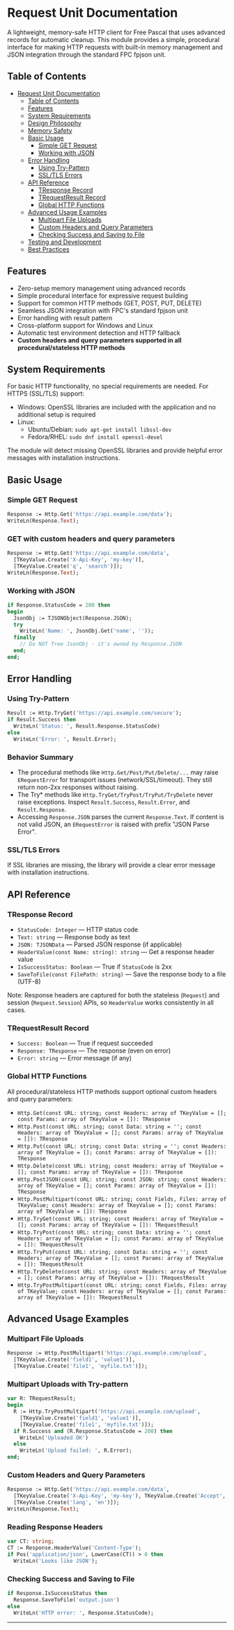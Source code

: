 # Request Unit Documentation

A lightweight, memory-safe HTTP client for Free Pascal that uses advanced records for automatic cleanup. This module provides a simple, procedural interface for making HTTP requests with built-in memory management and JSON integration through the standard FPC fpjson unit.

## Table of Contents

- [Request Unit Documentation](#request-unit-documentation)
  - [Table of Contents](#table-of-contents)
  - [Features](#features)
  - [System Requirements](#system-requirements)
  - [Design Philosophy](#design-philosophy)
  - [Memory Safety](#memory-safety)
  - [Basic Usage](#basic-usage)
    - [Simple GET Request](#simple-get-request)
    - [Working with JSON](#working-with-json)
  - [Error Handling](#error-handling)
    - [Using Try-Pattern](#using-try-pattern)
    - [SSL/TLS Errors](#ssltls-errors)
  - [API Reference](#api-reference)
    - [TResponse Record](#tresponse-record)
    - [TRequestResult Record](#trequestresult-record)
    - [Global HTTP Functions](#global-http-functions)
  - [Advanced Usage Examples](#advanced-usage-examples)
    - [Multipart File Uploads](#multipart-file-uploads)
    - [Custom Headers and Query Parameters](#custom-headers-and-query-parameters)
    - [Checking Success and Saving to File](#checking-success-and-saving-to-file)
  - [Testing and Development](#testing-and-development)
  - [Best Practices](#best-practices)

## Features

- Zero-setup memory management using advanced records
- Simple procedural interface for expressive request building
- Support for common HTTP methods (GET, POST, PUT, DELETE)
- Seamless JSON integration with FPC's standard fpjson unit
- Error handling with result pattern
- Cross-platform support for Windows and Linux
- Automatic test environment detection and HTTP fallback
- **Custom headers and query parameters supported in all procedural/stateless HTTP methods**

## System Requirements

For basic HTTP functionality, no special requirements are needed. For HTTPS (SSL/TLS) support:

- Windows: OpenSSL libraries are included with the application and no additional setup is required
- Linux:
  - Ubuntu/Debian: `sudo apt-get install libssl-dev`
  - Fedora/RHEL: `sudo dnf install openssl-devel`

The module will detect missing OpenSSL libraries and provide helpful error messages with installation instructions.

## Basic Usage

### Simple GET Request

```pascal
Response := Http.Get('https://api.example.com/data');
WriteLn(Response.Text);
```

### GET with custom headers and query parameters

```pascal
Response := Http.Get('https://api.example.com/data',
  [TKeyValue.Create('X-Api-Key', 'my-key')],
  [TKeyValue.Create('q', 'search')]);
WriteLn(Response.Text);
```

### Working with JSON

```pascal
if Response.StatusCode = 200 then
begin
  JsonObj := TJSONObject(Response.JSON);
  try
    WriteLn('Name: ', JsonObj.Get('name', ''));
  finally
    // Do NOT free JsonObj - it's owned by Response.JSON
  end;
end;
```

## Error Handling

### Using Try-Pattern

```pascal
Result := Http.TryGet('https://api.example.com/secure');
if Result.Success then
  WriteLn('Status: ', Result.Response.StatusCode)
else
  WriteLn('Error: ', Result.Error);
```

### Behavior Summary

- The procedural methods like `Http.Get/Post/Put/Delete/...` may raise `ERequestError` for transport issues (network/SSL/timeout). They still return non-2xx responses without raising.
- The Try* methods like `Http.TryGet/TryPost/TryPut/TryDelete` never raise exceptions. Inspect `Result.Success`, `Result.Error`, and `Result.Response`.
- Accessing `Response.JSON` parses the current `Response.Text`. If content is not valid JSON, an `ERequestError` is raised with prefix "JSON Parse Error".

### SSL/TLS Errors

If SSL libraries are missing, the library will provide a clear error message with installation instructions.

## API Reference

### TResponse Record

- `StatusCode: Integer` — HTTP status code
- `Text: string` — Response body as text
- `JSON: TJSONData` — Parsed JSON response (if applicable)
- `HeaderValue(const Name: string): string` — Get a response header value
- `IsSuccessStatus: Boolean` — True if `StatusCode` is 2xx
- `SaveToFile(const FilePath: string)` — Save the response body to a file (UTF-8)

Note: Response headers are captured for both the stateless (`Request`) and session (`Request.Session`) APIs, so `HeaderValue` works consistently in all cases.

### TRequestResult Record

- `Success: Boolean` — True if request succeeded
- `Response: TResponse` — The response (even on error)
- `Error: string` — Error message (if any)

### Global HTTP Functions

All procedural/stateless HTTP methods support optional custom headers and query parameters:

- `Http.Get(const URL: string; const Headers: array of TKeyValue = []; const Params: array of TKeyValue = []): TResponse`
- `Http.Post(const URL: string; const Data: string = ''; const Headers: array of TKeyValue = []; const Params: array of TKeyValue = []): TResponse`
- `Http.Put(const URL: string; const Data: string = ''; const Headers: array of TKeyValue = []; const Params: array of TKeyValue = []): TResponse`
- `Http.Delete(const URL: string; const Headers: array of TKeyValue = []; const Params: array of TKeyValue = []): TResponse`
- `Http.PostJSON(const URL: string; const JSON: string; const Headers: array of TKeyValue = []; const Params: array of TKeyValue = []): TResponse`
- `Http.PostMultipart(const URL: string; const Fields, Files: array of TKeyValue; const Headers: array of TKeyValue = []; const Params: array of TKeyValue = []): TResponse`
- `Http.TryGet(const URL: string; const Headers: array of TKeyValue = []; const Params: array of TKeyValue = []): TRequestResult`
- `Http.TryPost(const URL: string; const Data: string = ''; const Headers: array of TKeyValue = []; const Params: array of TKeyValue = []): TRequestResult`
- `Http.TryPut(const URL: string; const Data: string = ''; const Headers: array of TKeyValue = []; const Params: array of TKeyValue = []): TRequestResult`
- `Http.TryDelete(const URL: string; const Headers: array of TKeyValue = []; const Params: array of TKeyValue = []): TRequestResult`
- `Http.TryPostMultipart(const URL: string; const Fields, Files: array of TKeyValue; const Headers: array of TKeyValue = []; const Params: array of TKeyValue = []): TRequestResult`

## Advanced Usage Examples

### Multipart File Uploads

```pascal
Response := Http.PostMultipart('https://api.example.com/upload',
  [TKeyValue.Create('field1', 'value1')],
  [TKeyValue.Create('file1', 'myfile.txt')]);
```

### Multipart Uploads with Try-pattern

```pascal
var R: TRequestResult;
begin
  R := Http.TryPostMultipart('https://api.example.com/upload',
    [TKeyValue.Create('field1', 'value1')],
    [TKeyValue.Create('file1', 'myfile.txt')]);
  if R.Success and (R.Response.StatusCode = 200) then
    WriteLn('Uploaded OK')
  else
    WriteLn('Upload failed: ', R.Error);
end;
```

### Custom Headers and Query Parameters

```pascal
Response := Http.Get('https://api.example.com/data',
  [TKeyValue.Create('X-Api-Key', 'my-key'), TKeyValue.Create('Accept', 'application/json')],
  [TKeyValue.Create('lang', 'en')]);
WriteLn(Response.Text);
```

### Reading Response Headers

```pascal
var CT: string;
CT := Response.HeaderValue('Content-Type');
if Pos('application/json', LowerCase(CT)) > 0 then
  WriteLn('Looks like JSON');
```

### Checking Success and Saving to File

```pascal
if Response.IsSuccessStatus then
  Response.SaveToFile('output.json')
else
  WriteLn('HTTP error: ', Response.StatusCode);
```

---